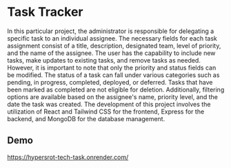 
# Task Tracker

In this particular project, the administrator is responsible for delegating a specific task to an individual assignee. The necessary fields for each task assignment consist of a title, description, designated team, level of priority, and the name of the assignee. The user has the capability to include new tasks, make updates to existing tasks, and remove tasks as needed. However, it is important to note that only the priority and status fields can be modified. The status of a task can fall under various categories such as pending, in progress, completed, deployed, or deferred. Tasks that have been marked as completed are not eligible for deletion. Additionally, filtering options are available based on the assignee's name, priority level, and the date the task was created. The development of this project involves the utilization of React and Tailwind CSS for the frontend, Express for the backend, and MongoDB for the database management.
## Demo

https://hypersrot-tech-task.onrender.com/



